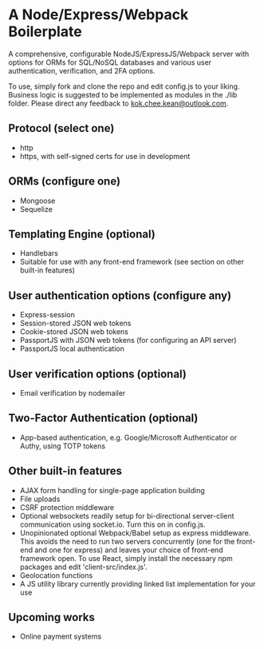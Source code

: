 # A Node/Express/Webpack Boilerplate

A comprehensive, configurable NodeJS/ExpressJS/Webpack server with options for ORMs for SQL/NoSQL databases and various user authentication, verification, and 2FA options.

To use, simply fork and clone the repo and edit config.js to your liking.
Business logic is suggested to be implemented as modules in the ./lib folder.
Please direct any feedback to kok.chee.kean@outlook.com.

## Protocol (select one)
- http
- https, with self-signed certs for use in development

## ORMs (configure one)
- Mongoose
- Sequelize

## Templating Engine (optional)
- Handlebars
- Suitable for use with any front-end framework (see section on other built-in features)

## User authentication options (configure any)
- Express-session
- Session-stored JSON web tokens
- Cookie-stored JSON web tokens
- PassportJS with JSON web tokens (for configuring an API server)
- PassportJS local authentication

## User verification options (optional)
- Email verification by nodemailer

## Two-Factor Authentication (optional)
- App-based authentication, e.g. Google/Microsoft Authenticator or Authy, using TOTP tokens

## Other built-in features
- AJAX form handling for single-page application building
- File uploads
- CSRF protection middleware
- Optional websockets readily setup for bi-directional server-client communication using socket.io. Turn this on in config.js.
- Unopinionated optional Webpack/Babel setup as express middleware. This avoids the need to run two servers concurrently (one for the front-end and one for express) and leaves your choice of front-end framework open. To use React, simply install the necessary npm packages and edit 'client-src/index.js'.
- Geolocation functions
- A JS utility library currently providing linked list implementation for your use

## Upcoming works
- Online payment systems

